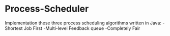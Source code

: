 # Process-Scheduler

Implementation these three process scheduling algorithms written in Java:
  -Shortest Job First
  -Multi-level Feedback queue
  -Completely Fair
